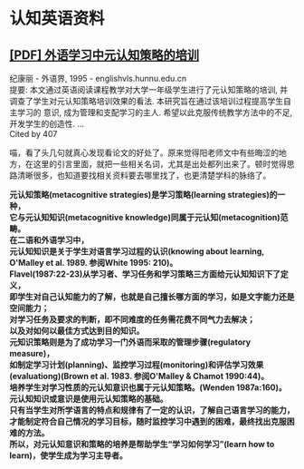 # 认知英语资料

## [[PDF] 外语学习中元认知策略的培训 ](http://englishvls.hunnu.edu.cn/Downloads/LrnStrtg/str_008.PDF)  
纪康丽 - 外语界, 1995 - englishvls.hunnu.edu.cn  
提要: 本文通过英语阅读课程教学对大学一年级学生进行了元认知策略的培训, 
并调查了学生对元认知策略培训效果的看法. 本研究旨在通过该培训过程提高学生自主学习的
意识, 成为管理和支配学习的主人. 希望以此克服传统教学方法中的不足, 开发学生的创造性. ...  
Cited by 407 

喵，看了头几句就真心发现看论文的好处了。原来觉得阳老师文中有些晦涩的地方，在这里的引言里面，就把一些相关名词，尤其是出处都列出来了。顿时觉得思路清晰很多，也知道要找相关资料要去哪里找了，也更清楚学科的脉络了。


**元认知策略(metacognitive strategies)是学习策略(learning strategies)的一种，  
它与元认知知识(metacognitive knowledge)同属于元认知(metacognition)范畴。  
在二语和外语学习中，  
元认知知识是关于学生对语言学习过程的认识(knowing about learning, O'Malley et al. 1989. 参阅White 1995: 210)。  
Flavel(1987:22-23)从学习者、学习任务和学习策略三方面给元认知知识下了定义，  
即学生对自己认知能力的了解，也就是自己擅长哪方面的学习，如是文字能力还是空间能力；  
对学习任务及要求的判断，即不同难度的任务需花费不同气力去解决；  
以及对如何以最佳方式达到目的知识。  
元知识策略则是为了成功学习一门外语而采取的管理步骤(regulatory measure)，  
如制定学习计划(planning)、监控学习过程(monitoring)和评估学习效果(evaluationg)(Brown et al. 1983. 参阅O'Malley & Chamot 1990:44)。  
培养学生对学习性质的元认知意识也属于元认知策略。(Wenden 1987a:160)。  
元认知知识或意识是使用元认知策略的基础。  
只有当学生对所学语言的特点和规律有了一定的认识，了解自己语言学习的能力，  
才能制定符合自己情况的学习目标，随时监控学习中遇到的困难，最终找出克服困难的方法。  
所以，对元认知意识和策略的培养是帮助学生“学习如何学习”(learn how to learn)，使学生成为学习主导者。**
